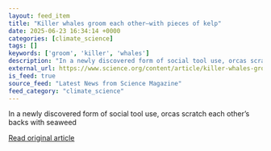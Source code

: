 ```yaml
---
layout: feed_item
title: "Killer whales groom each other—with pieces of kelp"
date: 2025-06-23 16:34:14 +0000
categories: [climate_science]
tags: []
keywords: ['groom', 'killer', 'whales']
description: "In a newly discovered form of social tool use, orcas scratch each other’s backs with seaweed"
external_url: https://www.science.org/content/article/killer-whales-groom-each-other-pieces-kelp
is_feed: true
source_feed: "Latest News from Science Magazine"
feed_category: "climate_science"
---
```


In a newly discovered form of social tool use, orcas scratch each other’s backs with seaweed

[Read original article](https://www.science.org/content/article/killer-whales-groom-each-other-pieces-kelp)

